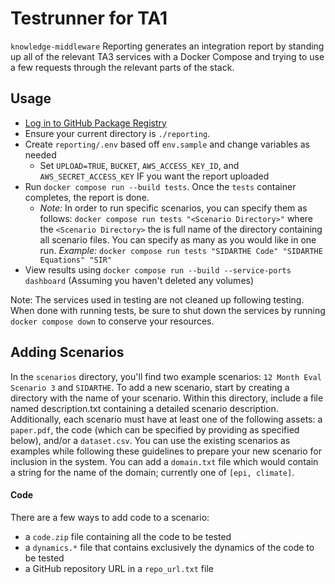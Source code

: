 # Testrunner for TA1
`knowledge-middleware` Reporting generates an integration report by
standing up all of the relevant TA3 services with a Docker Compose
and trying to use a few requests through the relevant parts of the stack.

## Usage
- [Log in to GitHub Package Registry](https://github.com/DARPA-ASKEM/orchestration/blob/main/CONTRIBUTING.md#login-to-registry)
- Ensure your current directory is `./reporting`.
- Create `reporting/.env` based off `env.sample` and change variables as needed
  - Set `UPLOAD=TRUE`, `BUCKET`, `AWS_ACCESS_KEY_ID`, and `AWS_SECRET_ACCESS_KEY` IF you want the report uploaded
- Run `docker compose run --build tests`. Once the `tests` container completes, the report is done.
  - _Note:_ In order to run specific scenarios, you can specify them as follows: `docker compose run tests "<Scenario Directory>"` where the `<Scenario Directory>` the is full name of the directory containing all scenario files. You can specify as many as you would like in one run. _Example:_ `docker compose run tests "SIDARTHE Code" "SIDARTHE Equations" "SIR"`
- View results using `docker compose run --build --service-ports dashboard` (Assuming you haven't deleted any volumes)

Note: The services used in testing are not cleaned up following testing. When done with running tests,
be sure to shut down the services by running `docker compose down` to conserve your resources.

## Adding Scenarios
In the `scenarios` directory, you'll find two example scenarios: `12 Month Eval Scenario 3` and `SIDARTHE`. To add a new scenario, start by creating a directory with the name of your scenario. Within this directory, include a file named description.txt containing a detailed scenario description. Additionally, each scenario must have at least one of the following assets: a `paper.pdf`, the code (which can be specified by providing as specified below), and/or a `dataset.csv`. You can use the existing scenarios as examples while following these guidelines to prepare your new scenario for inclusion in the system. You can add a `domain.txt` file which would contain a string for the name of the domain; currently one of `[epi, climate]`.

#### Code
There are a few ways to add code to a scenario:
- a `code.zip` file containing all the code to be tested
- a `dynamics.*` file that contains exclusively the dynamics of the code to be tested
- a GitHub repository URL in a `repo_url.txt` file
